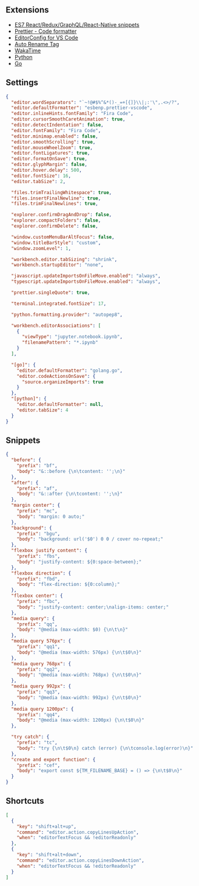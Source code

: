 ## Extensions

- [ES7 React/Redux/GraphQL/React-Native snippets](https://marketplace.visualstudio.com/items?itemName=dsznajder.es7-react-js-snippets)
- [Prettier - Code formatter](https://marketplace.visualstudio.com/items?itemName=esbenp.prettier-vscode)
- [EditorConfig for VS Code](https://marketplace.visualstudio.com/items?itemName=EditorConfig.EditorConfig)
- [Auto Rename Tag](https://marketplace.visualstudio.com/items?itemName=formulahendry.auto-rename-tag)
- [WakaTime](https://marketplace.visualstudio.com/items?itemName=WakaTime.vscode-wakatime)
- [Python](https://marketplace.visualstudio.com/items?itemName=ms-python.python)
- [Go](https://marketplace.visualstudio.com/items?itemName=golang.Go)

## Settings

```json
{
  "editor.wordSeparators": "`~!@#$%^&*()-_=+[{]}\\|;:'\",.<>/?",
  "editor.defaultFormatter": "esbenp.prettier-vscode",
  "editor.inlineHints.fontFamily": "Fira Code",
  "editor.cursorSmoothCaretAnimation": true,
  "editor.detectIndentation": false,
  "editor.fontFamily": "Fira Code",
  "editor.minimap.enabled": false,
  "editor.smoothScrolling": true,
  "editor.mouseWheelZoom": true,
  "editor.fontLigatures": true,
  "editor.formatOnSave": true,
  "editor.glyphMargin": false,
  "editor.hover.delay": 500,
  "editor.fontSize": 16,
  "editor.tabSize": 2,

  "files.trimTrailingWhitespace": true,
  "files.insertFinalNewline": true,
  "files.trimFinalNewlines": true,

  "explorer.confirmDragAndDrop": false,
  "explorer.compactFolders": false,
  "explorer.confirmDelete": false,

  "window.customMenuBarAltFocus": false,
  "window.titleBarStyle": "custom",
  "window.zoomLevel": 1,

  "workbench.editor.tabSizing": "shrink",
  "workbench.startupEditor": "none",

  "javascript.updateImportsOnFileMove.enabled": "always",
  "typescript.updateImportsOnFileMove.enabled": "always",

  "prettier.singleQuote": true,

  "terminal.integrated.fontSize": 17,

  "python.formatting.provider": "autopep8",

  "workbench.editorAssociations": [
    {
      "viewType": "jupyter.notebook.ipynb",
      "filenamePattern": "*.ipynb"
    }
  ],

  "[go]": {
    "editor.defaultFormatter": "golang.go",
    "editor.codeActionsOnSave": {
      "source.organizeImports": true
    }
  },
  "[python]": {
    "editor.defaultFormatter": null,
    "editor.tabSize": 4
  }
}
```

## Snippets

```json
{
  "before": {
    "prefix": "bf",
    "body": "&::before {\n\tcontent: '';\n}"
  },
  "after": {
    "prefix": "af",
    "body": "&::after {\n\tcontent: '';\n}"
  },
  "margin center": {
    "prefix": "mc",
    "body": "margin: 0 auto;"
  },
  "background": {
    "prefix": "bgu",
    "body": "background: url('$0') 0 0 / cover no-repeat;"
  },
  "flexbox justify content": {
    "prefix": "fbs",
    "body": "justify-content: ${0:space-between};"
  },
  "flexbox direction": {
    "prefix": "fbd",
    "body": "flex-direction: ${0:column};"
  },
  "flexbox center": {
    "prefix": "fbc",
    "body": "justify-content: center;\nalign-items: center;"
  },
  "media query": {
    "prefix": "qq",
    "body": "@media (max-width: $0) {\n\t\n}"
  },
  "media query 576px": {
    "prefix": "qq1",
    "body": "@media (max-width: 576px) {\n\t$0\n}"
  },
  "media query 768px": {
    "prefix": "qq2",
    "body": "@media (max-width: 768px) {\n\t$0\n}"
  },
  "media query 992px": {
    "prefix": "qq3",
    "body": "@media (max-width: 992px) {\n\t$0\n}"
  },
  "media query 1200px": {
    "prefix": "qq4",
    "body": "@media (max-width: 1200px) {\n\t$0\n}"
  },

  "try catch": {
    "prefix": "tc",
    "body": "try {\n\t$0\n} catch (error) {\n\tconsole.log(error)\n}"
  },
  "create and export function": {
    "prefix": "cef",
    "body": "export const ${TM_FILENAME_BASE} = () => {\n\t$0\n}"
  }
}
```

## Shortcuts

```json
[
  {
    "key": "shift+alt+up",
    "command": "editor.action.copyLinesUpAction",
    "when": "editorTextFocus && !editorReadonly"
  },
  {
    "key": "shift+alt+down",
    "command": "editor.action.copyLinesDownAction",
    "when": "editorTextFocus && !editorReadonly"
  }
]
```
